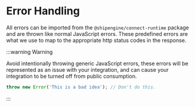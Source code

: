 # Error Handling
All errors can be imported from the `@shipengine/connect-runtime` package and are thrown like normal JavaScript errors. These predefined errors are what we use to map to the appropriate http status codes in the response.

:::warning Warning

Avoid intentionally throwing generic JavaScript errors, these errors will be represented as an issue with your integration, and can cause your integration to be turned off from public consumption.
```JavaScript
throw new Error('This is a bad idea'); // Don't do this.
```

:::
